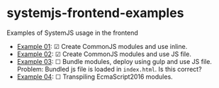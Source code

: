 # systemjs-frontend-examples
Examples of SystemJS usage in the frontend

- [Example 01](example01/README.md): &#9745; Create CommonJS modules and use inline.
- [Example 02](example02/README.md): &#9745; Create CommonJS modules and use JS file.
- [Example 03](example03/README.md): &#9744; Bundle modules, deploy using gulp and use JS file. Problem: Bundled js file is loaded in `index.html`. Is this correct?
- [Example 04](example04/README.md): &#9744; Transpiling EcmaScript2016 modules.
